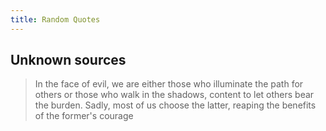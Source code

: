 ```yaml
---
title: Random Quotes
---
```


## Unknown sources

> In the face of evil, we are either those who illuminate the path for others or those who walk in the shadows, content to let others bear the burden. Sadly, most of us choose the latter, reaping the benefits of the former's courage


